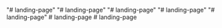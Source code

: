 "# landing-page" 
"# landing-page" 
"# landing-page" 
"# landing-page" 
"# landing-page" 
#   l a n d i n g - p a g e  
 #   l a n d i n g - p a g e  
 